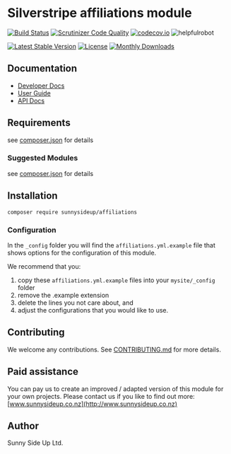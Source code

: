 # Silverstripe affiliations module
[![Build Status](https://travis-ci.org/sunnysideup/silverstripe-affiliations.svg?branch=master)](https://travis-ci.org/sunnysideup/silverstripe-affiliations)
[![Scrutinizer Code Quality](https://scrutinizer-ci.com/g/sunnysideup/silverstripe-affiliations/badges/quality-score.png?b=master)](https://scrutinizer-ci.com/g/sunnysideup/silverstripe-affiliations/?branch=master)
[![codecov.io](https://codecov.io/github/sunnysideup/silverstripe-affiliations/coverage.svg?branch=master)](https://codecov.io/github/sunnysideup/silverstripe-affiliations?branch=master)
![helpfulrobot](https://helpfulrobot.io/sunnysideup/affiliations/badge)

[![Latest Stable Version](https://poser.pugx.org/sunnysideup/affiliations/version)](https://packagist.org/packages/sunnysideup/affiliations)
[![License](https://poser.pugx.org/sunnysideup/affiliations/license)](https://packagist.org/packages/sunnysideup/affiliations)
[![Monthly Downloads](https://poser.pugx.org/sunnysideup/affiliations/d/monthly)](https://packagist.org/packages/sunnysideup/affiliations)


## Documentation



 * [Developer Docs](docs/en/INDEX.md)
 * [User Guide](docs/en/userguide.md)
 * [API Docs](http://docs.ssmods.com/sunnysideup/affiliations)

## Requirements



see [composer.json](composer.json) for details

### Suggested Modules



see [composer.json](composer.json) for details


## Installation


```
composer require sunnysideup/affiliations
```

### Configuration



In the `_config` folder you will find the `affiliations.yml.example`
file that shows options for the configuration of this module.

We recommend that you:

  1. copy these `affiliations.yml.example` files into your
`mysite/_config` folder
  2. remove the .example extension
  3. delete the lines you not care about, and
  4. adjust the configurations that you would like to use.


## Contributing



We welcome any contributions. See [CONTRIBUTING.md](CONTRIBUTING.md) for more details.

## Paid assistance



You can pay us to create an improved / adapted version of this module for your own projects.  Please contact us if you like to find out more: [www.sunnysideup.co.nz](http://www.sunnysideup.co.nz)

## Author



Sunny Side Up Ltd.
